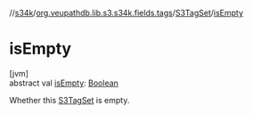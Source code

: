//[s34k](../../../index.md)/[org.veupathdb.lib.s3.s34k.fields.tags](../index.md)/[S3TagSet](index.md)/[isEmpty](is-empty.md)

# isEmpty

[jvm]\
abstract val [isEmpty](is-empty.md): [Boolean](https://kotlinlang.org/api/latest/jvm/stdlib/kotlin/-boolean/index.html)

Whether this [S3TagSet](index.md) is empty.
